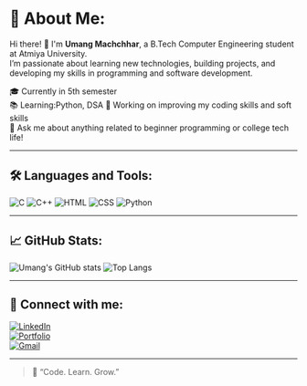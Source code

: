 # 💫 About Me:
Hi there! 👋 I'm **Umang Machchhar**, a B.Tech Computer Engineering student at Atmiya University.  
I’m passionate about learning new technologies, building projects, and developing my skills in programming and software development.

🎓 Currently in 5th semester  
📚 Learning:Python, DSA 
🌱 Working on improving my coding skills and soft skills  
💬 Ask me about anything related to beginner programming or college tech life!

---

## 🛠️ Languages and Tools:
![C](https://img.shields.io/badge/C-00599C?style=for-the-badge&logo=c&logoColor=white)
![C++](https://img.shields.io/badge/C++-00599C?style=for-the-badge&logo=c%2B%2B&logoColor=white)
![HTML](https://img.shields.io/badge/HTML5-E34F26?style=for-the-badge&logo=html5&logoColor=white)
![CSS](https://img.shields.io/badge/CSS3-1572B6?style=for-the-badge&logo=css3&logoColor=white)
![Python](https://img.shields.io/badge/Python-3776AB?style=for-the-badge&logo=python&logoColor=white)

---

## 📈 GitHub Stats:
![Umang's GitHub stats](https://github-readme-stats.vercel.app/api?username=umangmachchhar&show_icons=true&theme=radical)
![Top Langs](https://github-readme-stats.vercel.app/api/top-langs/?username=umangmachchhar&layout=compact&theme=radical)

---

## 🔗 Connect with me:
[![LinkedIn](https://img.shields.io/badge/LinkedIn-blue?style=for-the-badge&logo=linkedin&logoColor=white)](https://linkedin.com/in/your-profile-link)  
[![Portfolio](https://img.shields.io/badge/My%20Portfolio-000?style=for-the-badge&logo=firefox&logoColor=white)](https://your-portfolio-link.com)  
[![Gmail](https://img.shields.io/badge/Gmail-D14836?style=for-the-badge&logo=gmail&logoColor=white)](mailto:your.email@example.com)

---

> 🚀 “Code. Learn. Grow.”


